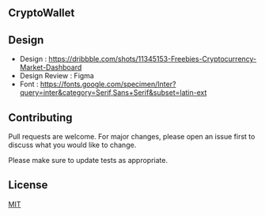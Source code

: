 ## CryptoWallet

## Design

- Design : https://dribbble.com/shots/11345153-Freebies-Cryptocurrency-Market-Dashboard
- Design Review : Figma
- Font : https://fonts.google.com/specimen/Inter?query=inter&category=Serif,Sans+Serif&subset=latin-ext

## Contributing
Pull requests are welcome. For major changes, please open an issue first to discuss what you would like to change.

Please make sure to update tests as appropriate.

## License
[MIT](https://choosealicense.com/licenses/mit/)
